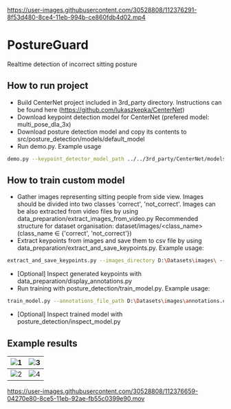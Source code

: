 
https://user-images.githubusercontent.com/30528808/112376291-8f53d480-8ce4-11eb-994b-ce860fdb4d02.mp4

# PostureGuard
Realtime detection of incorrect sitting posture 

## How to run project
- Build CenterNet project included in 3rd_party directory. Instructions can be found here (https://github.com/lukaszkepka/CenterNet)
- Download keypoint detection model for CenterNet (prefered model: multi_pose_dla_3x)
- Download posture detection model and copy its contents to src/posture_detection/models/default_model
- Run demo.py. Example usage 
```sh
demo.py --keypoint_detector_model_path ../../3rd_party/CenterNet/models/multi_pose_dla_3x.pth --video_file_path C:/videos/video.mp4 --posture_detector_model_path ./models/default_model
```
 
 ## How to train custom model
 - Gather images representing sitting people from side view. Images should be divided into two classes 'correct', 'not_correct'. Images can be also extracted from video files by using data_preparation/extract_images_from_video.py  Recommended structure for dataset organisation: dataset/images/<class_name> (class_name ∈ {'correct', 'not_correct'})
 - Extract keypoints from images and save them to csv file by using data_preparation/extract_and_save_keypoints.py. Example usage:
```sh
extract_and_save_keypoints.py --images_directory D:\Datasets\images\ --model_path ..\..\3rd_party\CenterNet\models\multi_pose_dla_3x.pth
```
- [Optional] Inspect generated keypoints with data_preparation/display_annotations.py
- Run training with posture_detection/train_model.py. Example usage:
```sh
train_model.py --annotations_file_path D:\Datasets\images\annotations.csv --model_name default_model
```
- [Optional] Inspect trained model with posture_detection/inspect_model.py

 ## Example results

| ![1](https://user-images.githubusercontent.com/30528808/112374421-5dda0980-8ce2-11eb-9fd0-5adc2e67283e.png)        | ![3](https://user-images.githubusercontent.com/30528808/112374459-6b8f8f00-8ce2-11eb-837b-0129bb8a7adb.png)           |
| ------------- |:-------------:|
|![2](https://user-images.githubusercontent.com/30528808/112374463-6cc0bc00-8ce2-11eb-809d-9398074923a8.png)|![4](https://user-images.githubusercontent.com/30528808/112374467-6d595280-8ce2-11eb-9ccb-8b45c5a45c5f.png)|







https://user-images.githubusercontent.com/30528808/112376659-04270e80-8ce5-11eb-92ae-fb55c0399e90.mov





